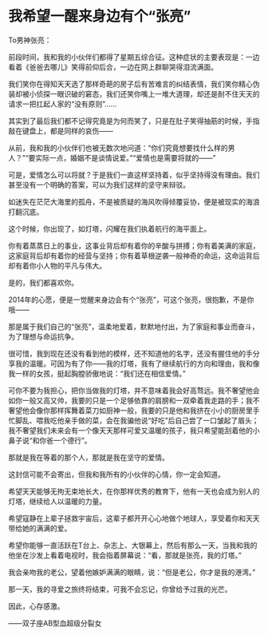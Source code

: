 # 我希望一醒来身边有个“张亮”

To男神张亮： 

前段时间，我和我的小伙伴们都得了星期五综合征。这种症状的主要表现是：一边看着《爸爸去哪儿》笑得前仰后合，一边在网上群聊哭得泪流满面。 

我们笑你在得知天天选了那样奇葩的房子后有苦难言的纠结表情，我们笑你精心伪装却被小侦探一眼识破的窘态，我们还笑你嘴上一堆大道理，却还是耐不住天天的请求一把扛起人家的“没有原则”…… 

其实到了最后我们都不记得究竟是为何而笑了，只是在肚子笑得抽筋的时候，手指敲在键盘上，都是同样的哀伤—— 

从前，我和我的小伙伴们也被无数次地问道：“你们究竟想要找什么样的男人？”“要实际一点，婚姻不是谈情说爱。”“爱情也是需要将就的——” 

可是，爱情怎么可以将就？于是我们一直这样坚持着，似乎坚持得没有理由。我们甚至没有一个明确的答案，可以为我们这样的坚守来辩驳。 

如迷失在茫茫大海里的孤舟，不是被质疑的海风吹得倾覆妥协，便是被现实的海浪打翻沉底。 

这个时候，你出现了，如灯塔，闪耀在我们执着航行的海平面上。 

你有着蒸蒸日上的事业，这事业背后却有着你的辛酸与拼搏；你有着美满的家庭，这家庭背后却有着你的经营与坚持；你有着草根逆袭一般神奇的命运，这命运背后却有着你小人物的平凡与伟大。 

是的，我们都喜欢你。 

2014年的心愿，便是一觉醒来身边会有个“张亮”，可这个张亮，很抱歉，不是你哦—— 

那是属于我们自己的“张亮”，温柔地爱着，默默地付出，为了家庭和事业而奋斗，为了理想与命运抗争。 

很可惜，我到现在还没有看到他的模样，还不知道他的名字，还没有握住他的手分享我的温暖。可因为有了你——我的灯塔，我有了继续航行的方向和理由，我和像我一样的女孩，挺起胸膛骄傲地说：“我们还在相信爱情。” 

可你不要为我担心，把你当做我的灯塔，并不意味着我会好高骛远。我不奢望他会如你一般又高又帅，我要的只是一个足够依靠的肩膀和一双牵着我走路的手；我不奢望他会像你那样挥舞着菜刀如厨神一般，我要的只是他和我挤在小小的厨房里手忙脚乱、喂我吃他亲手做的菜，会在我骗他说“好吃”后自己尝了一口皱起了眉头；我不奢望我们未来会有一个像天天那样可爱又温暖的孩子，我只希望能刮着他的小鼻子说“和你爸一个德行”。 

那就是我在等着的那个人，那就是我在坚守的爱情。 

这封信可能不会寄出，但我和我所有的小伙伴的心情，你一定会知道。 

希望天天能够无拘无束地长大，在你那样优秀的教育下，他有一天也会成为别人的灯塔，继续给人以温暖的力量。 

希望寇静在上辈子拯救宇宙后，这辈子都开开心心地做个地球人，享受着你和天天带给她的满满的爱。 

希望你能够一直活跃在T台上、杂志上、大银幕上，然后有那么一天，当我和我的他坐在沙发上看着电视时，我会指着屏幕说：“看，那就是张亮，我的灯塔。” 

我会亲吻我的老公，望着他嫉妒满满的眼睛，说：“但是老公，你才是我的港湾。” 

那一天，我的寻爱之旅终将结束，可我不会忘记，你曾给予过我的光芒。 

因此，心存感激。 

——双子座AB型血超级分裂女